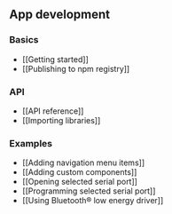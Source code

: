 ## App development

### Basics

* [[Getting started]]
* [[Publishing to npm registry]]

### API

* [[API reference]]
* [[Importing libraries]]

### Examples

* [[Adding navigation menu items]]
* [[Adding custom components]]
* [[Opening selected serial port]]
* [[Programming selected serial port]]
* [[Using Bluetooth® low energy driver]]